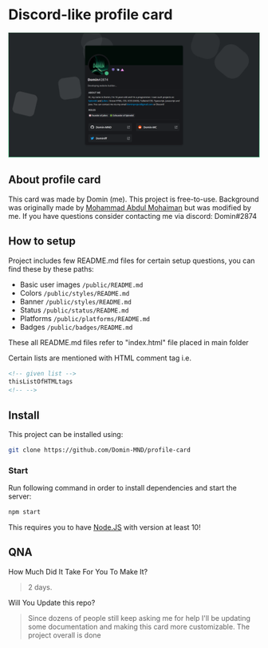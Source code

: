 # Discord-like profile card

![Discord-like profile card](/temp/preview.png)

## About profile card

This card was made by Domin (me).
This project is free-to-use.
Background was originally made by [Mohammad Abdul Mohaiman](https://codepen.io/mohaiman) but was modified by me.
If you have questions consider contacting me via discord: Domin#2874

## How to setup

Project includes few README.md files for certain setup questions,
you can find these by these paths:

- Basic user images `/public/README.md`
- Colors `/public/styles/README.md`
- Banner `/public/styles/README.md`
- Status `/public/status/README.md`
- Platforms `/public/platforms/README.md`
- Badges `/public/badges/README.md`

These all README.md files refer to "index.html" file placed in main folder

Certain lists are mentioned with HTML comment tag i.e.

```html
<!-- given list -->
thisListOfHTMLtags
<!-- -->
```

## Install

This project can be installed using:

```bash
git clone https://github.com/Domin-MND/profile-card
```

### Start

Run following command in order to install dependencies and start the server:

```bash
npm start
```

This requires you to have [Node.JS](https://nodejs.org/) with version at least 10!

## QNA

How Much Did It Take For You To Make It?
> 2 days.

Will You Update this repo?
> Since dozens of people still keep asking me for help I'll be updating some documentation and making this card more customizable. The project overall is done